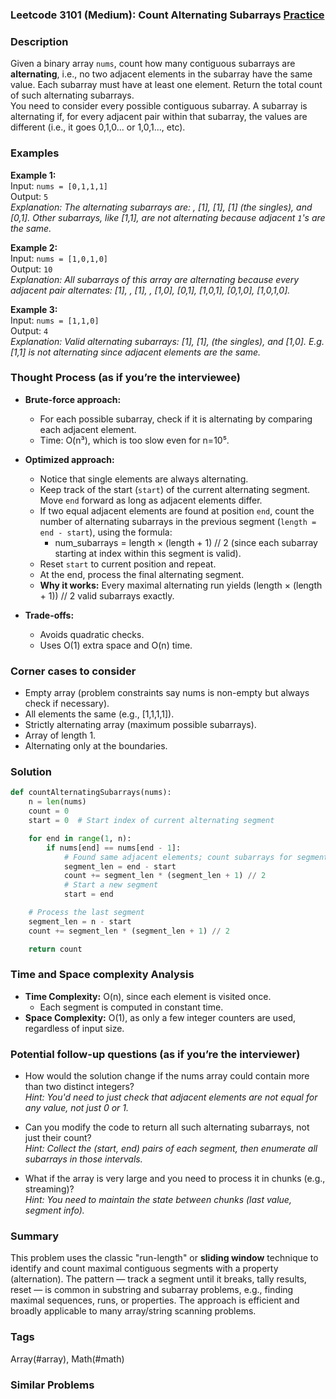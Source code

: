 ### Leetcode 3101 (Medium): Count Alternating Subarrays [Practice](https://leetcode.com/problems/count-alternating-subarrays)

### Description  
Given a binary array `nums`, count how many contiguous subarrays are **alternating**, i.e., no two adjacent elements in the subarray have the same value. Each subarray must have at least one element. Return the total count of such alternating subarrays.  
You need to consider every possible contiguous subarray. A subarray is alternating if, for every adjacent pair within that subarray, the values are different (i.e., it goes 0,1,0... or 1,0,1..., etc).

### Examples  

**Example 1:**  
Input: `nums = [0,1,1,1]`  
Output: `5`  
*Explanation: The alternating subarrays are: , [1], [1], [1] (the singles), and [0,1]. Other subarrays, like [1,1], are not alternating because adjacent `1`'s are the same.*

**Example 2:**  
Input: `nums = [1,0,1,0]`  
Output: `10`  
*Explanation: All subarrays of this array are alternating because every adjacent pair alternates: [1], , [1], , [1,0], [0,1], [1,0,1], [0,1,0], [1,0,1,0].*

**Example 3:**  
Input: `nums = [1,1,0]`  
Output: `4`  
*Explanation: Valid alternating subarrays: [1], [1],  (the singles), and [1,0]. E.g. [1,1] is not alternating since adjacent elements are the same.*

### Thought Process (as if you’re the interviewee)  
- **Brute-force approach:**  
  - For each possible subarray, check if it is alternating by comparing each adjacent element.  
  - Time: O(n³), which is too slow even for n=10⁵.

- **Optimized approach:**  
  - Notice that single elements are always alternating.  
  - Keep track of the start (`start`) of the current alternating segment. Move `end` forward as long as adjacent elements differ.  
  - If two equal adjacent elements are found at position `end`, count the number of alternating subarrays in the previous segment (`length = end - start`), using the formula:  
    - num_subarrays = length × (length + 1) // 2 (since each subarray starting at index within this segment is valid).
  - Reset `start` to current position and repeat.  
  - At the end, process the final alternating segment.
  - **Why it works:** Every maximal alternating run yields (length × (length + 1)) // 2 valid subarrays exactly.

- **Trade-offs:**  
  - Avoids quadratic checks.
  - Uses O(1) extra space and O(n) time.

### Corner cases to consider  
- Empty array (problem constraints say nums is non-empty but always check if necessary).
- All elements the same (e.g., [1,1,1,1]).
- Strictly alternating array (maximum possible subarrays).
- Array of length 1.
- Alternating only at the boundaries.

### Solution

```python
def countAlternatingSubarrays(nums):
    n = len(nums)
    count = 0
    start = 0  # Start index of current alternating segment

    for end in range(1, n):
        if nums[end] == nums[end - 1]:
            # Found same adjacent elements; count subarrays for segment [start, end - 1]
            segment_len = end - start
            count += segment_len * (segment_len + 1) // 2
            # Start a new segment
            start = end

    # Process the last segment
    segment_len = n - start
    count += segment_len * (segment_len + 1) // 2

    return count
```

### Time and Space complexity Analysis  

- **Time Complexity:** O(n), since each element is visited once.  
  - Each segment is computed in constant time.
- **Space Complexity:** O(1), as only a few integer counters are used, regardless of input size.

### Potential follow-up questions (as if you’re the interviewer)  

- How would the solution change if the nums array could contain more than two distinct integers?  
  *Hint: You'd need to just check that adjacent elements are not equal for any value, not just 0 or 1.*

- Can you modify the code to return all such alternating subarrays, not just their count?  
  *Hint: Collect the (start, end) pairs of each segment, then enumerate all subarrays in those intervals.*

- What if the array is very large and you need to process it in chunks (e.g., streaming)?  
  *Hint: You need to maintain the state between chunks (last value, segment info).*

### Summary
This problem uses the classic "run-length" or **sliding window** technique to identify and count maximal contiguous segments with a property (alternation). The pattern — track a segment until it breaks, tally results, reset — is common in substring and subarray problems, e.g., finding maximal sequences, runs, or properties. The approach is efficient and broadly applicable to many array/string scanning problems.

### Tags
Array(#array), Math(#math)

### Similar Problems

